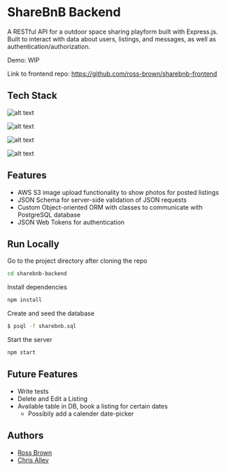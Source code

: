 
# ShareBnB Backend

A RESTful API for a outdoor space sharing playform built with Express.js. Built to interact with data about users, listings, and messages, as well as authentication/authorization.

Demo: WIP

Link to frontend repo: https://github.com/ross-brown/sharebnb-frontend
## Tech Stack
![alt text](https://img.shields.io/badge/-Express-000000?logo=express&logoColor=white&style=for-the-badge)

![alt text](https://img.shields.io/badge/-Node.js-339933?logo=node.js&logoColor=white&style=for-the-badge)

![alt text](https://img.shields.io/badge/PostgreSQL-316192?style=for-the-badge&logo=postgresql&logoColor=white)

![alt text](https://img.shields.io/badge/json%20web%20tokens-323330?style=for-the-badge&logo=json-web-tokens&logoColor=pink)


## Features
- AWS S3 image upload functionality to show photos for posted listings
- JSON Schema for server-side validation of JSON requests
- Custom Object-oriented ORM with classes to communicate with  PostgreSQL database
- JSON Web Tokens for authentication
## Run Locally

Go to the project directory after cloning the repo

```bash
cd sharebnb-backend
```

Install dependencies

```bash
npm install
```
Create and seed the database

```bash
$ psql -f sharebnb.sql
```

Start the server

```bash
npm start
```



## Future Features

- Write tests
- Delete and Edit a Listing
- Available table in DB, book a listing for certain dates
    -  Possibily add a calender date-picker



## Authors

- [Ross Brown](https://www.github.com/ross-brown)
- [Chris Alley](https://www.github.com/cp-alley)

